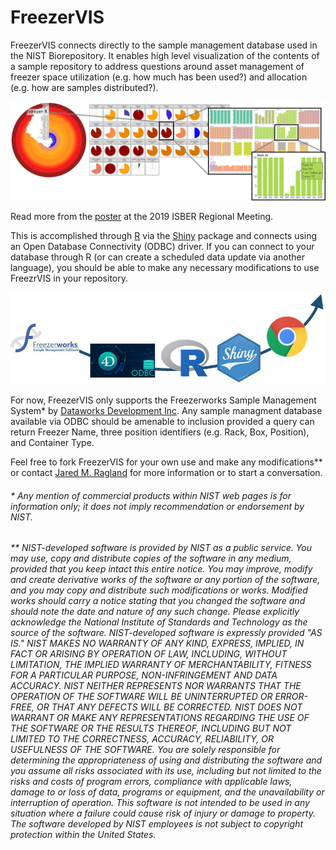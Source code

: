 # FreezerVIS

FreezerVIS connects directly to the sample management database used in the NIST Biorepository. It enables high level visualization of the contents of a sample repository to address questions around asset management of freezer space utilization (e.g. how much has been used?) and allocation (e.g. how are samples distributed?).

![example freezer space visualization](www/example_plots.png)

Read more from the [poster](http://dx.doi.org/10.13140/RG.2.2.10864.40968) at the 2019 ISBER Regional Meeting.

This is accomplished through [R](https://www.r-project.org/) via the [Shiny](https://shiny.rstudio.com/) package and connects using an Open Database Connectivity (ODBC) driver. If you can connect to your database through R (or can create a scheduled data update via another language), you should be able to make any necessary modifications to use FreezrVIS in your repository.

![example data flow from Freezerworks through R to the end user interface](www/example_flow.jpg)

For now, FreezerVIS only supports the Freezerworks Sample Management System* by [Dataworks Development Inc](https://freezerworks.com/). Any sample managment database available via ODBC should be amenable to inclusion provided a query can return Freezer Name, three position identifiers (e.g. Rack, Box, Position), and Container Type.

Feel free to fork FreezerVIS for your own use and make any modifications** or contact [Jared M. Ragland](mailto:jared.ragland@nist.gov?subject=FreezerVIS) for more information or to start a conversation.



###### * Any mention of commercial products within NIST web pages is for information only; it does not imply recommendation or endorsement by NIST.

###### ** NIST-developed software is provided by NIST as a public service. You may use, copy and distribute copies of the software in any medium, provided that you keep intact this entire notice. You may improve, modify and create derivative works of the software or any portion of the software, and you may copy and distribute such modifications or works. Modified works should carry a notice stating that you changed the software and should note the date and nature of any such change. Please explicitly acknowledge the National Institute of Standards and Technology as the source of the software. NIST-developed software is expressly provided "AS IS." NIST MAKES NO WARRANTY OF ANY KIND, EXPRESS, IMPLIED, IN FACT OR ARISING BY OPERATION OF LAW, INCLUDING, WITHOUT LIMITATION, THE IMPLIED WARRANTY OF MERCHANTABILITY, FITNESS FOR A PARTICULAR PURPOSE, NON-INFRINGEMENT AND DATA ACCURACY. NIST NEITHER REPRESENTS NOR WARRANTS THAT THE OPERATION OF THE SOFTWARE WILL BE UNINTERRUPTED OR ERROR-FREE, OR THAT ANY DEFECTS WILL BE CORRECTED. NIST DOES NOT WARRANT OR MAKE ANY REPRESENTATIONS REGARDING THE USE OF THE SOFTWARE OR THE RESULTS THEREOF, INCLUDING BUT NOT LIMITED TO THE CORRECTNESS, ACCURACY, RELIABILITY, OR USEFULNESS OF THE SOFTWARE. You are solely responsible for determining the appropriateness of using and distributing the software and you assume all risks associated with its use, including but not limited to the risks and costs of program errors, compliance with applicable laws, damage to or loss of data, programs or equipment, and the unavailability or interruption of operation. This software is not intended to be used in any situation where a failure could cause risk of injury or damage to property. The software developed by NIST employees is not subject to copyright protection within the United States.
